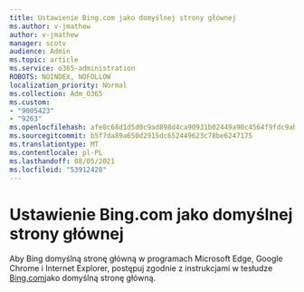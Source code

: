 ```yaml
---
title: Ustawienie Bing.com jako domyślnej strony głównej
ms.author: v-jmathew
author: v-jmathew
manager: scotv
audience: Admin
ms.topic: article
ms.service: o365-administration
ROBOTS: NOINDEX, NOFOLLOW
localization_priority: Normal
ms.collection: Adm_O365
ms.custom:
- "9005423"
- "9263"
ms.openlocfilehash: afe8c68d1d5d0c9ad898d4ca90931b02449a90c4564f9fdc9abfaf6ce53aeba1
ms.sourcegitcommit: b5f7da89a650d2915dc652449623c78be6247175
ms.translationtype: MT
ms.contentlocale: pl-PL
ms.lasthandoff: 08/05/2021
ms.locfileid: "53912428"
---
```

# <a name="make-bingcom-the-default-home-page"></a>Ustawienie Bing.com jako domyślnej strony głównej

Aby Bing domyślną stronę główną w programach Microsoft Edge, Google Chrome i Internet Explorer, postępuj zgodnie z instrukcjami w tesłudze [Bing.com](https://go.microsoft.com/fwlink/?linkid=2149816)jako domyślną stronę główną.
